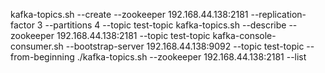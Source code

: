 kafka-topics.sh --create --zookeeper 192.168.44.138:2181 --replication-factor 3 --partitions 4 --topic test-topic
kafka-topics.sh --describe --zookeeper 192.168.44.138:2181 --topic test-topic
kafka-console-consumer.sh --bootstrap-server 192.168.44.138:9092 --topic test-topic --from-beginning
./kafka-topics.sh --zookeeper 192.168.44.138:2181 --list